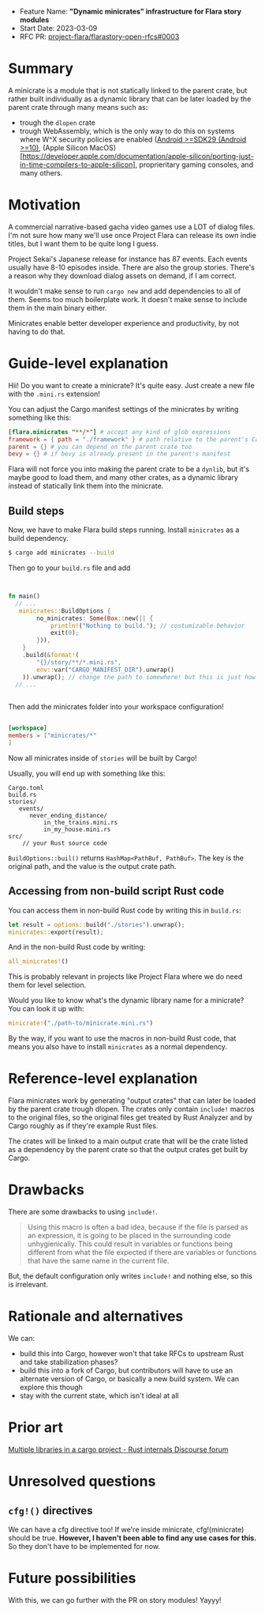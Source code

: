 - Feature Name: **"Dynamic minicrates" infrastructure for Flara story modules**
- Start Date: 2023-03-09
- RFC PR: [project-flara/flarastory-open-rfcs#0003](https://github.com/project-flara/rfcs/pulls/0003)

# Summary
[summary]: #summary

A minicrate is a module that is not statically linked to the parent crate, but rather built individually as a dynamic library that can be later loaded by the parent crate through many means such as:
- trough the `dlopen` crate
- trough WebAssembly, which is the only way to do this on systems where W^X security policies are enabled ([Android >=SDK29 (Android >=10)](https://developer.android.com/about/versions/10/behavior-changes-10#execute-permission), (Apple Silicon MacOS)[https://developer.apple.com/documentation/apple-silicon/porting-just-in-time-compilers-to-apple-silicon], proprieritary gaming consoles, and many others.

# Motivation
[motivation]: #motivation

A commercial narrative-based gacha video games use a LOT of dialog files. I'm not sure how many we'll use once Project Flara can release its own indie titles, but I want them to be quite long I guess.

Project Sekai's Japanese release for instance has 87 events. Each events usually have 8-10 episodes inside. There are also the group stories.
There's a reason why they download dialog assets on demand, if I am correct.

It wouldn't make sense to run `cargo new` and add dependencies to all of them. Seems too much boilerplate work.
It doesn't make sense to include them in the main binary either.

Minicrates enable better developer experience and productivity, by not having to do that.
# Guide-level explanation
[guide-level-explanation]: #guide-level-explanation
Hii! Do you want to create a minicrate? It's quite easy.
Just create a new file with the `.mini.rs` extension!

You can adjust the Cargo manifest settings of the minicrates by writing something like this:
```toml
[flara.minicrates "**/*"] # accept any kind of glob expressions
framework = { path = "./framework" } # path relative to the parent's Cargo.toml manifest
parent = {} # you can depend on the parent crate too
bevy = {} # if bevy is already present in the parent's manifest
```

Flara will not force you into making the parent crate to be a `dynlib`, but it's maybe good to load them, and many other crates, as a dynamic library instead of statically link them into the minicrate.

## Build steps
Now, we have to make Flara build steps running. 
Install `minicrates` as a build dependency.
```sh
$ cargo add minicrates --build
```
Then go to your `build.rs` file and add
```rs


fn main()
  // ...
   minicrates::BuildOptions {
        no_minicrates: Some(Box::new(|| {
            println!("Nothing to build."); // costumizable behavior
            exit(0);
        })),
    }
    .build(&format!(
        "{}/story/**/*.mini.rs",
        env::var("CARGO_MANIFEST_DIR").unwrap()
    )).unwrap(); // change the path to somewhere! but this is just how we're going to use it in Flara.
  // ...
  
```
Then add the minicrates folder into your workspace configuration!
```toml

[workspace]
members = ["minicrates/*"
]
```
Now all minicrates inside of `stories` will be built by Cargo!

Usually, you will end up with something like this:
```
Cargo.toml
build.rs
stories/
   events/
      never_ending_distance/
          in_the_trains.mini.rs 
          in_my_house.mini.rs
src/
    // your Rust source code
```

`BuildOptions::buil()` returns `HashMap<PathBuf, PathBuf>`. The key is the original path, and the value is the output crate path.

## Accessing from non-build script Rust code
You can access them in non-build Rust code by writing this in `build.rs`:
```rs
let result = options::build("./stories").unwrap();
minicrates::export(result);
```

And in the non-build Rust code by writing:
```rs
all_minicrates!()
```
This is probably relevant in projects like Project Flara where we do need them for level selection. 

Would you like to know what's the dynamic library name for a minicrate?
You can look it up with:
```rs
minicrate!("./path-to/minicrate.mini.rs")
```

By the way, if you want to use the macros in non-build Rust code, that means you also have to install `minicrates` as a normal dependency.

# Reference-level explanation
[reference-level-explanation]: #reference-level-explanation

Flara minicrates work by generating "output crates" that can later be loaded by the parent crate trough dlopen. 
The crates only contain `include!` macros to the original files, so the original files get treated by Rust Analyzer and by Cargo roughly as if they're example Rust files.

The crates will be linked to a main output crate that will be the crate listed as a dependency by the parent crate so that the output crates get built by Cargo.

# Drawbacks
[drawbacks]: #drawbacks

There are some drawbacks to using `include!`.

> Using this macro is often a bad idea, because if the file is parsed as an expression, it is going to be placed in the surrounding code unhygienically. This could result in variables or functions being different from what the file expected if there are variables or functions that have the same name in the current file.

But, the default configuration only writes `include!` and nothing else, so this is irrelevant.

# Rationale and alternatives
[rationale-and-alternatives]: #rationale-and-alternatives

We can:
- build this into Cargo, however won't that take RFCs to upstream Rust and take stabilization phases?
- build this into a fork of Cargo, but contributors will have to use an alternate version of Cargo, or basically a new build system. We can explore this though
- stay with the current state, which isn't ideal at all
# Prior art
[prior-art]: #prior-art

[Multiple libraries in a cargo project - Rust internals Discourse forum](https://internals.rust-lang.org/t/multiple-libraries-in-a-cargo-project/8259/24)
# Unresolved questions
[unresolved-questions]: #unresolved-questions

## `cfg!()` directives
We can have a cfg directive too! If we're inside  minicrate, cfg!(minicrate) should be true. **However, I haven't been able to find any use cases for this.**
So they don't have to be implemented for now.

# Future possibilities
[future-possibilities]: #future-possibilities

With this, we can go further with the PR on story modules! Yayyy!
